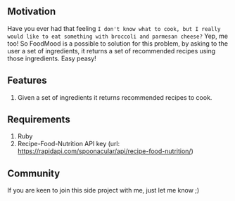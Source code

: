 ## Motivation

Have you ever had that feeling `I don't know what to cook, but I really would like to eat something with broccoli and parmesan cheese?`
Yep, me too! So FoodMood is a possible to solution for this problem, by asking to the user a set of ingredients, it returns a set of recommended recipes using those ingredients.
Easy peasy! 

## Features

1. Given a set of ingredients it returns recommended recipes to cook.

## Requirements

1. Ruby
2. Recipe-Food-Nutrition API key (url: https://rapidapi.com/spoonacular/api/recipe-food-nutrition/)


## Community

If you are keen to join this side project with me, just let me know ;) 
